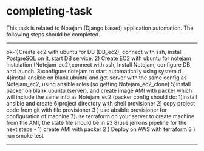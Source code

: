# completing-task
This task is related to Notejam (Django based) application automation.
The following steps should be completed.
**************************************************************  
ok-1)Create ec2 with ubuntu for DB (DB_ec2), connect with ssh, install PostgreSQL on it, start DB service.
2) Create EC2 with ubuntu for notejam instalation (Notejam_ec2),connect with ssh, Install Notejam, configure DB, and launch.
3)configure notejam to start automatically using system d
4)install ansible on blank ubuntu and get server with the same config as Notejam_ec2, using ansible roles (so getting Notejam_ec2_clone)
5)install packer on blank ubuntu (server), and create image AMI with packer which will include the same info as Notejam_ec2 (packer config should do: 1)install ansible and create 6)project directory with shell provisioner 2) copy project code from git with file provisioner 3 ) use absible provisioner for configuration of machine
7)use terraform on your server to create machine from the AMI, the state file should be in s3
8)use jenkins pipeline for the next steps - 1) create AMI with packer 2 ) Deploy on AWS with terraform 3 ) run smoke test  
**********************************************************************

